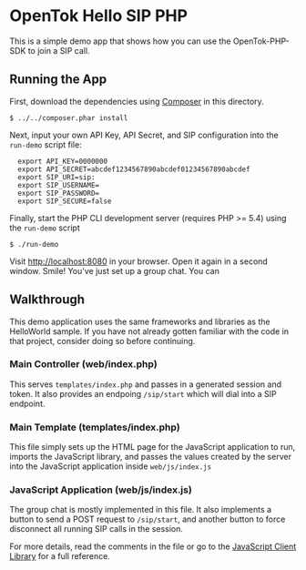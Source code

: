 # OpenTok Hello SIP PHP

This is a simple demo app that shows how you can use the OpenTok-PHP-SDK to join a SIP call.

## Running the App

First, download the dependencies using [Composer](http://getcomposer.org) in this directory.

```
$ ../../composer.phar install
```

Next, input your own API Key, API Secret, and SIP configuration into the `run-demo` script file:

```
  export API_KEY=0000000
  export API_SECRET=abcdef1234567890abcdef01234567890abcdef
  export SIP_URI=sip:
  export SIP_USERNAME=
  export SIP_PASSWORD=
  export SIP_SECURE=false
```

Finally, start the PHP CLI development server (requires PHP >= 5.4) using the `run-demo` script

```
$ ./run-demo
```

Visit <http://localhost:8080> in your browser. Open it again in a second window. Smile! You've just
set up a group chat. You can

## Walkthrough

This demo application uses the same frameworks and libraries as the HelloWorld sample. If you have
not already gotten familiar with the code in that project, consider doing so before continuing.

### Main Controller (web/index.php)

This serves `templates/index.php` and passes in a generated session and token. It also provides an
endpoing `/sip/start` which will dial into a SIP endpoint.

### Main Template (templates/index.php)

This file simply sets up the HTML page for the JavaScript application to run, imports the
JavaScript library, and passes the values created by the server into the JavaScript application
inside `web/js/index.js`

### JavaScript Application (web/js/index.js)

The group chat is mostly implemented in this file. It also implements a button to send a POST
request to `/sip/start`, and another button to force disconnect all running SIP calls in the session.

For more details, read the comments in the file or go to the
[JavaScript Client Library](http://tokbox.com/opentok/libraries/client/js/) for a full reference.
